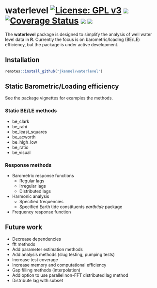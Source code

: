 
waterlevel [![License: GPL v3](https://img.shields.io/badge/License-GPLv3-blue.svg)](https://www.gnu.org/licenses/gpl-3.0) [![](https://travis-ci.org/jkennel/waterlevel.svg?branch=master)](https://travis-ci.org/jkennel/waterlevel) [![Coverage Status](https://img.shields.io/codecov/c/github/jkennel/waterlevel/master.svg)](https://codecov.io/github/jkennel/waterlevel?branch=master) [![](https://www.r-pkg.org/badges/version/waterlevel?color=green)](https://cran.r-project.org/package=waterlevel) [![](http://cranlogs.r-pkg.org/badges/grand-total/waterlevel?color=green)](https://cran.r-project.org/package=waterlevel)
==========================================================================================================================================================================================================================================================================================================================================================================================================================================================================================================================================================================================================================================

The **waterlevel** package is designed to simplify the analysis of well water level data in **R**. Currently the focus is on barometric/loading (BE/LE) efficiency, but the package is under active development..

Installation
------------

``` r
remotes::install_github("jkennel/waterlevel")
```

Static Barometric/Loading efficiency
------------------------------------

See the package vignettes for examples the methods.

### Static BE/LE methods

-   be\_clark
-   be\_rahi
-   be\_least\_squares
-   be\_acworth
-   be\_high\_low
-   be\_ratio
-   be\_visual

### Response methods

-   Barometric response functions
    -   Regular lags
    -   Irregular lags
    -   Distributed lags
-   Harmonic analysis
    -   Specified frequencies
    -   Specified Earth tide constituents *earthtide* package
-   Frequency response function

Future work
-----------

-   Decrease dependencies
-   fft methods
-   Add parameter estimation methods
-   Add analysis methods (slug testing, pumping tests)
-   Increase test coverage
-   Increase memory and computational efficiency
-   Gap filling methods (interpolation)
-   Add option to use parallel non-FFT distributed lag method
-   Distribute lag with subset
